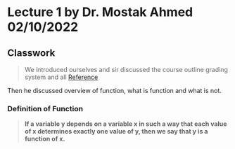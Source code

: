 # Lecture 1 by Dr. Mostak Ahmed 02/10/2022

## Classwork

> We introduced ourselves and sir discussed the course outline grading system and all [Reference](../../Course%20Outline-MAT101_sec_7.pdf)

Then he discussed overview of function, what is function and what is not.

### Definition of Function

> **If a variable y depends on a variable x in such a way that each value of x determines exactly one value of y, then we say that y is a function of x.**
